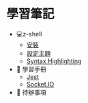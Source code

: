 # 學習筆記

* 💻z-shell
    - [安裝](guide/zsh/install.md)
    - [設定主題](guide/zsh/theme.md)
    - [Syntax Highlighting](guide/zsh/highlight.md)
* 📖 學習手冊
    - [Jest](guide/jest.md)
    - [Socket.IO](guide/socket_io.md)
* 📆 待辦事項
